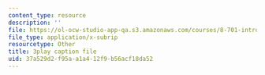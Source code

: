 ```yaml
---
content_type: resource
description: ''
file: https://ol-ocw-studio-app-qa.s3.amazonaws.com/courses/8-701-introduction-to-nuclear-and-particle-physics-fall-2020/37a529d2f95aa1a412f9b56acf18da52_B53W30-GJ10.srt
file_type: application/x-subrip
resourcetype: Other
title: 3play caption file
uid: 37a529d2-f95a-a1a4-12f9-b56acf18da52
---
```

